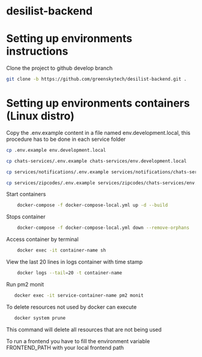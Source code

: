 # desilist-backend

# Setting up environments instructions
Clone the project to github develop branch

```bash
git clone -b https://github.com/greenskytech/desilist-backend.git .
```

# Setting up environments containers (Linux distro)
Copy the .env.example content in a file named env.development.local, this procedure has to be done in each service folder

```bash
cp .env.example env.development.local
```
```bash
cp chats-services/.env.example chats-services/env.development.local
```
```bash
cp services/notifications/.env.example services/notifications/chats-services/env.development.local
```
```bash
cp services/zipcodes/.env.example services/zipcodes/chats-services/env.development.local
```


Start containers

```bash
    docker-compose -f docker-compose-local.yml up -d --build
```

Stops container

```bash
    docker-compose -f docker-compose-local.yml down --remove-orphans
```
Access container by terminal

```bash
    docker exec -it container-name sh
```
View the last 20 lines in logs container with time stamp

```bash
    docker logs --tail=20 -t container-name 
```
 Run pm2 monit 

 ```bash
    docker exec -it service-container-name pm2 monit
```
To delete resources not used by docker can execute
 ```bash
    docker system prune
```
This command will delete all resources that are not being used

To run a frontend you have to fill the environment variable FRONTEND_PATH with your local frontend path 
